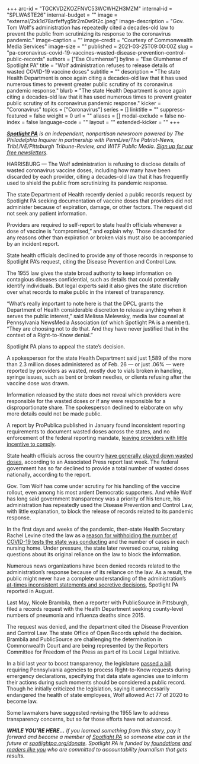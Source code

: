+++
arc-id = "TGCKVDZKOZFNVC53WCWHZH3MZM"
internal-id = "SPLWASTE26"
internal-budget = ""
image = "external/2xk1d78arfeffyg5tr2m0w9t2c.jpeg"
image-description = "Gov. Tom Wolf's administration has repeatedly cited a decades-old law to prevent the public from scrutinizing its response to the coronavirus pandemic."
image-caption = ""
image-credit = "Courtesy of Commonwealth Media Services"
image-size = ""
published = 2021-03-25T09:00:00Z
slug = "pa-coronavirus-covid-19-vaccines-wasted-disease-prevention-control-public-records"
authors = ["Ese Olumhense"]
byline = "Ese Olumhense of Spotlight PA"
title = "Wolf administration refuses to release details of wasted COVID-19 vaccine doses"
subtitle = ""
description = "The state Health Department is once again citing a decades-old law that it has used numerous times to prevent greater public scrutiny of its coronavirus pandemic response."
blurb = "The state Health Department is once again citing a decades-old law that it has used numerous times to prevent greater public scrutiny of its coronavirus pandemic response."
kicker = "Coronavirus"
topics = ["Coronavirus"]
series = []
linktitle = ""
suppress-featured = false
weight = 0
url = ""
aliases = []
modal-exclude = false
no-index = false
language-code = ""
layout = ""
extended-kicker = ""
+++

<a href="https://lesspage.com/"><i><b>Spotlight PA</b></i></a><i> is an independent, nonpartisan newsroom powered by The Philadelphia Inquirer in partnership with PennLive/The Patriot-News, TribLIVE/Pittsburgh Tribune-Review, and WITF Public Media. </i><a href="https://lesspage.com/newsletters"><i>Sign up for our free newsletters</i></a><i>.</i>

HARRISBURG — The Wolf administration is refusing to disclose details of wasted coronavirus vaccine doses, including how many have been discarded by each provider, citing a decades-old law that it has frequently used to shield the public from scrutinizing its pandemic response.

The state Department of Health recently denied a public records request by Spotlight PA seeking documentation of vaccine doses that providers did not administer because of expiration, damage, or other factors. The request did not seek any patient information.

Providers are required to self-report to state health officials whenever a dose of vaccine is “compromised,” and explain why. Those discarded for any reasons other than expiration or broken vials must also be accompanied by an incident report.

State health officials declined to provide any of those records in response to Spotlight PA’s request, citing the Disease Prevention and Control Law.

<script src="https://lesspage.com/embed.js" async></script><div data-spl-embed-version="1" data-spl-src="https://lesspage.com/embeds/newsletter/"></div>

The 1955 law gives the state broad authority to keep information on contagious diseases confidential, such as details that could potentially identify individuals. But legal experts said it also gives the state discretion over what records to make public in the interest of transparency.

“What’s really important to note here is that the DPCL grants the Department of Health considerable discretion to release anything when it serves the public interest,” said Melissa Melewsky, media law counsel at Pennsylvania NewsMedia Association (of which Spotlight PA is a member). “They are choosing not to do that. And they have never justified that in the context of a Right-to-Know denial.”

Spotlight PA plans to appeal the state’s decision.

A spokesperson for the state Health Department said just 1,589 of the more than 2.3 million doses administered as of Feb. 26 — or just .06% — were reported by providers as wasted, mostly due to vials broken in handling, syringe issues, such as bent or broken needles, or clients refusing after the vaccine dose was drawn.

Information released by the state does not reveal which providers were responsible for the wasted doses or if any were responsible for a disproportionate share. The spokesperson declined to elaborate on why more details could not be made public.

<script src="https://lesspage.com/embed.js" async></script><div data-spl-embed-version="1" data-spl-src="https://lesspage.com/embeds/tips/?tip_text=%3Cb%3EAre%20you%20aware%20of%20wasted%20vaccines%20that%20may%20or%20may%20not%20have%20been%20reported%20to%20state%20health%20officials%3F%3C%2Fb%3E%20We%20want%20to%20hear%20from%20you."></div>

A report by ProPublica published in January found inconsistent reporting requirements to document wasted doses across the states, and no enforcement of the federal reporting mandate, <a href="https://www.propublica.org/article/covid-vaccine-wastage">leaving providers with little incentive to comply</a>.

State health officials across the country <a href="https://abcnews.go.com/Health/wireStory/extent-covid-19-vaccine-waste-remains-largely-unknown-76467539">have generally played down wasted doses</a>, according to an Associated Press report last week. The federal government has so far declined to provide a total number of wasted doses nationally, according to the report.

Gov. Tom Wolf has come under scrutiny for his handling of the vaccine rollout, even among his most ardent Democratic supporters. And while Wolf has long said government transparency was a priority of his tenure, his administration has repeatedly used the Disease Prevention and Control Law, with little explanation, to block the release of records related to its pandemic response.

In the first days and weeks of the pandemic, then-state Health Secretary Rachel Levine cited the law as a <a href="https://lesspage.com/news/2020/03/pennsylvania-coronavirus-cases-tests-samples-information-public/">reason for withholding the number of COVID-19 tests the state was conducting</a> and the number of cases in each nursing home. Under pressure, the state later reversed course, raising questions about its original reliance on the law to block the information.

Numerous news organizations have been denied records related to the administration’s response because of its reliance on the law. As a result, the public might never have a complete understanding of the administration’s <a href="https://lesspage.com/news/2020/08/pa-coronavirus-tom-wolf-transparency-public-records/">at-times inconsistent statements and secretive decisions</a>, Spotlight PA reported in August.

<script src="https://lesspage.com/embed.js" async></script><div data-spl-embed-version="1" data-spl-src="https://lesspage.com/embeds/donate/"></div>

Last May, Nicole Brambila, then a reporter with PublicSource in Pittsburgh, filed a records request with the Health Department seeking county-level numbers of pneumonia and influenza deaths since 2015.

The request was denied, and the department cited the Disease Prevention and Control Law. The state Office of Open Records upheld the decision. Brambila and PublicSource are challenging the determination in Commonwealth Court and are being represented by the Reporters Committee for Freedom of the Press as part of its Local Legal Initiative.

In a bid last year to boost transparency, the legislature <a href="https://lesspage.com/news/2020/07/tom-wolf-transparency-open-records-unanimous-approval-becomes-law/">passed a bill</a> requiring Pennsylvania agencies to process Right-to-Know requests during emergency declarations, specifying that data state agencies use to inform their actions during such moments should be considered a public record. Though he initially criticized the legislation, saying it unnecessarily endangered the health of state employees, Wolf allowed Act 77 of 2020 to become law.

Some lawmakers have suggested revising the 1955 law to address transparency concerns, but so far those efforts have not advanced.

<i><b>WHILE YOU’RE HERE...</b></i><i> If you learned something from this story, pay it forward and become a member of </i><a href="https://lesspage.com/"><i>Spotlight PA</i></a><i> so someone else can in the future at </i><a href="http://spotlightpa.org/donate"><i>spotlightpa.org/donate</i></a><i>. Spotlight PA is funded by</i><a href="https://lesspage.com/support"><i> foundations</i></a><i> </i><a href="https://lesspage.com/support"><i>and readers like you</i></a><i> who are committed to accountability journalism that gets results.</i>
